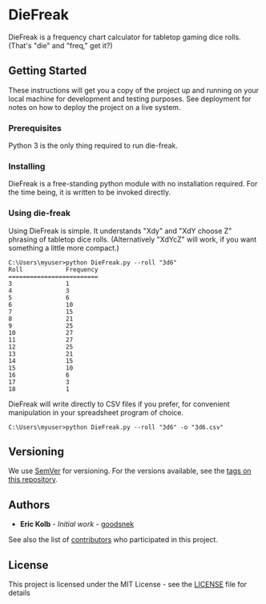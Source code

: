 # DieFreak

DieFreak is a frequency chart calculator for tabletop gaming dice rolls. (That's "die" and "freq," get it?) 

## Getting Started

These instructions will get you a copy of the project up and running on your local machine for development and testing purposes. See deployment for notes on how to deploy the project on a live system.

### Prerequisites

Python 3 is the only thing required to run die-freak.

### Installing

DieFreak is a free-standing python module with no installation required. For the time being, it is written to be invoked directly.


### Using die-freak

Using DieFreak is simple. It understands "Xdy" and "XdY choose Z" phrasing of tabletop dice rolls. (Alternatively "XdYcZ" will work, if you want something a little more compact.)

```
C:\Users\myuser>python DieFreak.py --roll "3d6"
Roll            Frequency
=========================
3               1
4               3
5               6
6               10
7               15
8               21
9               25
10              27
11              27
12              25
13              21
14              15
15              10
16              6
17              3
18              1
```

DieFreak will write directly to CSV files if you prefer, for convenient manipulation in your spreadsheet program of choice.

```
C:\Users\myuser>python DieFreak.py --roll "3d6" -o "3d6.csv"
```

## Versioning

We use [SemVer](http://semver.org/) for versioning. For the versions available, see the [tags on this repository](https://github.com/your/project/tags). 

## Authors

* **Eric Kolb** - *Initial work* - [goodsnek](https://github.com/goodsnek)

See also the list of [contributors](https://github.com/your/project/contributors) who participated in this project.

## License

This project is licensed under the MIT License - see the [LICENSE](LICENSE) file for details